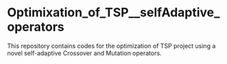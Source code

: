 # Optimixation_of_TSP__selfAdaptive_operators

This repository contains codes for the optimization of TSP project using a novel self-adaptive Crossover and Mutation operators.
